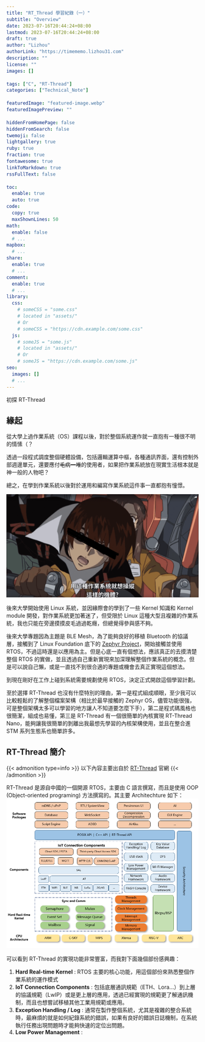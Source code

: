 ```yaml
---
title: "RT_Thread 學習紀錄（一）"
subtitle: "Overview"
date: 2023-07-16T20:44:24+08:00
lastmod: 2023-07-16T20:44:24+08:00
draft: true
author: "Lizhou"
authorLink: "https://timememo.lizhou31.com"
description: ""
license: ""
images: []

tags: ["C", "RT-Thread"]
categories: ["Technical_Note"]

featuredImage: "featured-image.webp"
featuredImagePreview: ""

hiddenFromHomePage: false
hiddenFromSearch: false
twemoji: false
lightgallery: true
ruby: true
fraction: true
fontawesome: true
linkToMarkdown: true
rssFullText: false

toc:
  enable: true
  auto: true
code:
  copy: true
  maxShownLines: 50
math:
  enable: false
  # ...
mapbox:
  # ...
share:
  enable: true
  # ...
comment:
  enable: true
  # ...
library:
  css:
    # someCSS = "some.css"
    # located in "assets/"
    # Or
    # someCSS = "https://cdn.example.com/some.css"
  js:
    # someJS = "some.js"
    # located in "assets/"
    # Or
    # someJS = "https://cdn.example.com/some.js"
seo:
  images: []
  # ...
---
```

初探 RT-Thread
<!--more-->

## 緣起

從大學上過作業系統（OS）課程以後，對於整個系統運作就一直抱有一種很不明的情愫（？

透過一段程式調度整個硬體設備，包括邏輯運算中樞，各種通訊界面，還有控制外部週邊單元，還要應付~~毛病一堆~~的使用者，如果把作業系統放在現實生活根本就是神一般的人物吧？

總之，在學到作業系統以後對於運用和編寫作業系統這件事一直都抱有憧憬。

![Kira](Kira.webp "我絕對不會說其實最早啟發我作業系統幻想的是他")

後來大學開始使用 Linux 系統，並因緣際會的學到了一些 Kernel 知識和 Kernel module 開發，對作業系統更加著迷了，但受限於 Linux 這種大型且複雜的作業系統，我也只能在旁邊摸摸皮毛過過乾癮，但總覺得參與感不夠。

後來大學專題因為主題是 BLE Mesh，為了能夠良好的移植 Bluetooth 的協議層，接觸到了 Linux Foundation 底下的 [Zephyr Project](https://zephyrproject.org/)，開始接觸並使用 RTOS，不過這時還是以應用為主。但是心底一直有個想法，應該真正的去摸清楚整個 RTOS 的實做，並且透過自己重新實現來加深理解整個作業系統的概念。但是可以說自己懶，或是一直找不到很合適的專題或機會去真正實現這個想法。

到現在剛好在工作上碰到系統需要規劃使用 RTOS，決定正式開啟這個學習計劃。

至於選擇 RT-Thread 也沒有什麼特別的理由，第一是程式組成順眼，至少我可以比較輕鬆的了解整個檔案架構（相比於最早接觸的 Zephyr OS，儘管功能很強，可是整個架構太多可以學習的地方讓人不知道要怎麼下手），第二是程式碼風格也很簡潔，組成也易懂，第三是 RT-Thread 有一個很簡單的內核實現 RT-Thread Nano，能夠讓我很簡單的剝離出我最想先學習的內核架構使用，並且在整合進 STM 系列生態系也簡單許多。

## RT-Thread 簡介
{{< admonition type=info >}}
以下內容主要出自於 [RT-Thread](https://www.rt-thread.io/index.html) 官網
{{< /admonition >}}

RT-Thread 是源自中國的一個開源 RTOS，主要由 C 語言撰寫，而且是使用 OOP (Object-oriented programing) 方法撰寫的。其主要 Architechture 如下：
![RT-Thread Architechture](architecture.webp "RT-Thread Architecture  出自 : https://www.rt-thread.io/document/site/")

可以看到 RT-Thread 的實現功能非常豐富，而我對下面幾個部份感興趣：

  1. __Hard Real-time Kernel__ : RTOS 主要的核心功能，用這個部份來熟悉整個作業系統的運作模式
  2. __IoT Connection Components__ : 包括底層通訊規範（ETH、Lora...）到上層的協議規範（LwIP）或是更上層的應用，透過已經實現的規範更了解通訊機制，而且也想嘗試移植其他工業用規範或應用。
  3. __Exception Handling / Log__ : 通常在製作整個系統，尤其是複雜的整合系統時，最麻煩的就是如何紀錄系統的錯誤，如果有良好的錯誤日誌機制，在系統執行任務出現問題時才能夠快速的定位出問題。
  4. __Low Power Management__ : 